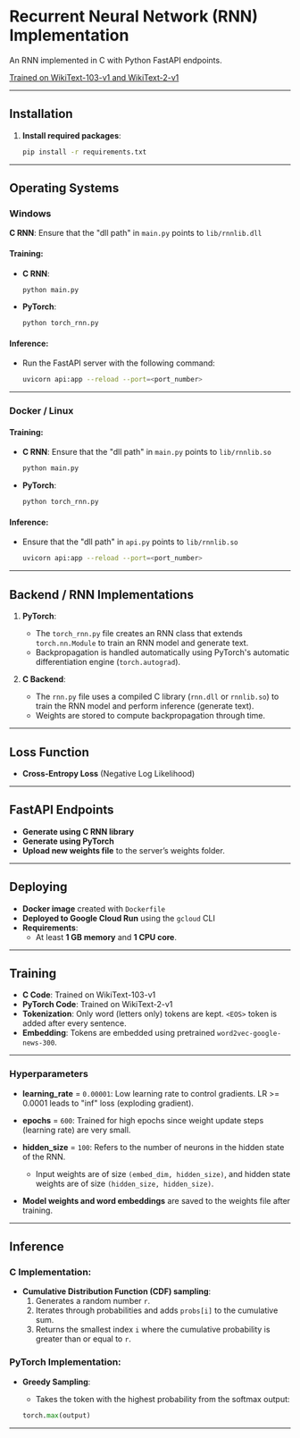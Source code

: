 # Recurrent Neural Network (RNN) Implementation

An RNN implemented in C with Python FastAPI endpoints.

[Trained on WikiText-103-v1 and WikiText-2-v1](https://huggingface.co/datasets/Salesforce/wikitext/)

---

## Installation

1. **Install required packages**:

    ```bash
    pip install -r requirements.txt
    ```

---

## Operating Systems

### Windows
**C RNN**: Ensure that the "dll path" in `main.py` points to `lib/rnnlib.dll`

#### Training:
- **C RNN**:

    ```bash
    python main.py
    ```

- **PyTorch**:

    ```bash
    python torch_rnn.py
    ```

#### Inference:
- Run the FastAPI server with the following command:

    ```bash
    uvicorn api:app --reload --port=<port_number>
    ```

---

### Docker / Linux

#### Training:
- **C RNN**: Ensure that the "dll path" in `main.py` points to `lib/rnnlib.so`

    ```bash
    python main.py
    ```

- **PyTorch**:

    ```bash
    python torch_rnn.py
    ```

#### Inference:
- Ensure that the "dll path" in `api.py` points to `lib/rnnlib.so`

    ```bash
    uvicorn api:app --reload --port=<port_number>
    ```

---

## Backend / RNN Implementations

1. **PyTorch**:
    - The `torch_rnn.py` file creates an RNN class that extends `torch.nn.Module` to train an RNN model and generate text.
    - Backpropagation is handled automatically using PyTorch's automatic differentiation engine (`torch.autograd`).

2. **C Backend**:
    - The `rnn.py` file uses a compiled C library (`rnn.dll` or `rnnlib.so`) to train the RNN model and perform inference (generate text).
    - Weights are stored to compute backpropagation through time.

---

## Loss Function

- **Cross-Entropy Loss** (Negative Log Likelihood)

---

## FastAPI Endpoints

- **Generate using C RNN library**
- **Generate using PyTorch**
- **Upload new weights file** to the server’s weights folder.

---

## Deploying

- **Docker image** created with `Dockerfile`
- **Deployed to Google Cloud Run** using the `gcloud` CLI
- **Requirements**:
  - At least **1 GB memory** and **1 CPU core**.

---

## Training

- **C Code**: Trained on WikiText-103-v1
- **PyTorch Code**: Trained on WikiText-2-v1
- **Tokenization**: Only word (letters only) tokens are kept. `<EOS>` token is added after every sentence.
- **Embedding**: Tokens are embedded using pretrained `word2vec-google-news-300`.

---

### Hyperparameters

- **learning_rate** = `0.00001`: Low learning rate to control gradients. LR >= 0.0001 leads to "inf" loss (exploding gradient).
- **epochs** = `600`: Trained for high epochs since weight update steps (learning rate) are very small.
- **hidden_size** = `100`: Refers to the number of neurons in the hidden state of the RNN. 
    - Input weights are of size `(embed_dim, hidden_size)`, and hidden state weights are of size `(hidden_size, hidden_size)`.

- **Model weights and word embeddings** are saved to the weights file after training.

---

## Inference

### C Implementation:

- **Cumulative Distribution Function (CDF) sampling**:
    1. Generates a random number `r`.
    2. Iterates through probabilities and adds `probs[i]` to the cumulative sum.
    3. Returns the smallest index `i` where the cumulative probability is greater than or equal to `r`.

### PyTorch Implementation:

- **Greedy Sampling**:
    - Takes the token with the highest probability from the softmax output: 

    ```python
    torch.max(output)
    ```

---
